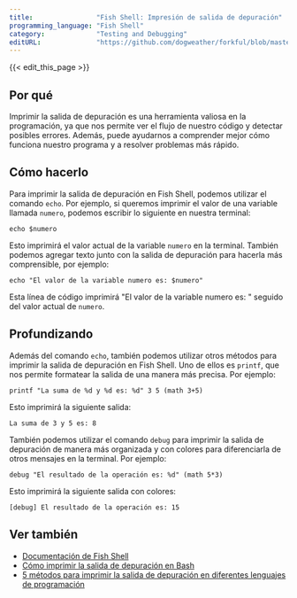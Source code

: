 ```yaml
---
title:                "Fish Shell: Impresión de salida de depuración"
programming_language: "Fish Shell"
category:             "Testing and Debugging"
editURL:              "https://github.com/dogweather/forkful/blob/master/content/es/fish-shell/printing-debug-output.md"
---
```


{{< edit_this_page >}}

## Por qué

Imprimir la salida de depuración es una herramienta valiosa en la programación, ya que nos permite ver el flujo de nuestro código y detectar posibles errores. Además, puede ayudarnos a comprender mejor cómo funciona nuestro programa y a resolver problemas más rápido.

## Cómo hacerlo

Para imprimir la salida de depuración en Fish Shell, podemos utilizar el comando `echo`. Por ejemplo, si queremos imprimir el valor de una variable llamada `numero`, podemos escribir lo siguiente en nuestra terminal:

```Fish Shell
echo $numero
```

Esto imprimirá el valor actual de la variable `numero` en la terminal. También podemos agregar texto junto con la salida de depuración para hacerla más comprensible, por ejemplo:

```Fish Shell
echo "El valor de la variable numero es: $numero"
```

Esta línea de código imprimirá "El valor de la variable numero es: " seguido del valor actual de `numero`.

## Profundizando

Además del comando `echo`, también podemos utilizar otros métodos para imprimir la salida de depuración en Fish Shell. Uno de ellos es `printf`, que nos permite formatear la salida de una manera más precisa. Por ejemplo:

```Fish Shell
printf "La suma de %d y %d es: %d" 3 5 (math 3+5)
```

Esto imprimirá la siguiente salida:

```
La suma de 3 y 5 es: 8
```

También podemos utilizar el comando `debug` para imprimir la salida de depuración de manera más organizada y con colores para diferenciarla de otros mensajes en la terminal. Por ejemplo:

```Fish Shell
debug "El resultado de la operación es: %d" (math 5*3)
```

Esto imprimirá la siguiente salida con colores:

```
[debug] El resultado de la operación es: 15
```

## Ver también

- [Documentación de Fish Shell](https://fishshell.com/docs/current/index.html)
- [Cómo imprimir la salida de depuración en Bash](https://www.ionos.com/community/server-cloud-infrastructure/linux/how-to-use-the-echo-command-in-linux/)
- [5 métodos para imprimir la salida de depuración en diferentes lenguajes de programación](https://www.digitalocean.com/community/tutorials/5-common-debug-methods-in-almost-any-programming-language)